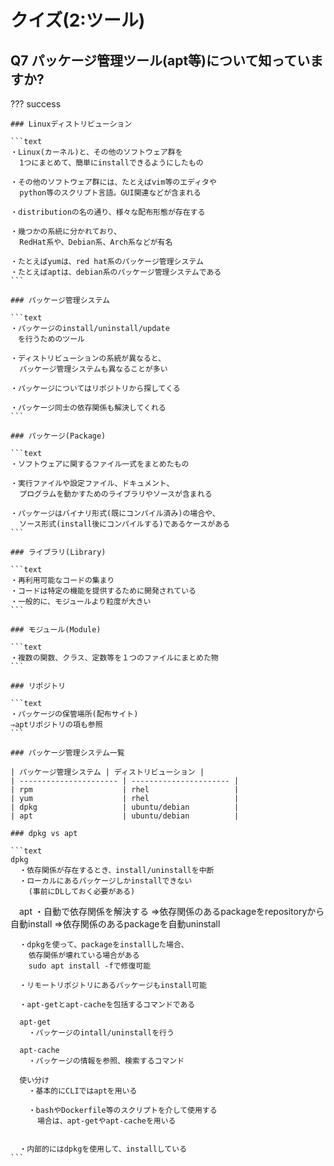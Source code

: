 # クイズ(2:ツール)

## Q7 パッケージ管理ツール(apt等)について知っていますか?

??? success

    ### Linuxディストリビューション

    ```text
    ・Linux(カーネル)と、その他のソフトウェア群を
      1つにまとめて、簡単にinstallできるようにしたもの
    
    ・その他のソフトウェア群には、たとえばvim等のエディタや
      python等のスクリプト言語。GUI関連などが含まれる
    
    ・distributionの名の通り、様々な配布形態が存在する

    ・幾つかの系統に分かれており、
      RedHat系や、Debian系、Arch系などが有名

    ・たとえばyumは、red hat系のパッケージ管理システム
    ・たとえばaptは、debian系のパッケージ管理システムである
    ```

    ### パッケージ管理システム

    ```text
    ・パッケージのinstall/uninstall/update
    　を行うためのツール

    ・ディストリビューションの系統が異なると、
      パッケージ管理システムも異なることが多い

    ・パッケージについてはリポジトリから探してくる
  
    ・パッケージ同士の依存関係も解決してくれる
    ```

    ### パッケージ(Package)

    ```text
    ・ソフトウェアに関するファイル一式をまとめたもの

    ・実行ファイルや設定ファイル、ドキュメント、
      プログラムを動かすためのライブラリやソースが含まれる
    
    ・パッケージはバイナリ形式(既にコンパイル済み)の場合や、
      ソース形式(install後にコンパイルする)であるケースがある
    ```

    ### ライブラリ(Library)

    ```text
    ・再利用可能なコードの集まり
    ・コードは特定の機能を提供するために開発されている
    ・一般的に、モジュールより粒度が大きい
    ```

    ### モジュール(Module)

    ```text
    ・複数の関数、クラス、定数等を１つのファイルにまとめた物
    ```

    ### リポジトリ

    ```text
    ・パッケージの保管場所(配布サイト)
    ⇒aptリポジトリの項も参照
    ```

    ### パッケージ管理システム一覧

    | パッケージ管理システム | ディストリビューション |
    | ---------------------- | ---------------------- |
    | rpm                    | rhel                   |
    | yum                    | rhel                   |
    | dpkg                   | ubuntu/debian          |
    | apt                    | ubuntu/debian          |

    ### dpkg vs apt

    ```text
    dpkg
      ・依存関係が存在するとき、install/uninstallを中断
      ・ローカルにあるパッケージしかinstallできない
        (事前にDLしておく必要がある)
    
   　apt
      ・自動で依存関係を解決する
      ⇒依存関係のあるpackageをrepositoryから自動install
      ⇒依存関係のあるpackageを自動uninstall

      ・dpkgを使って、packageをinstallした場合、
        依存関係が壊れている場合がある
        sudo apt install -fで修復可能
      
      ・リモートリポジトリにあるパッケージもinstall可能

      ・apt-getとapt-cacheを包括するコマンドである

      apt-get
        ・パッケージのintall/uninstallを行う
      
      apt-cache
        ・パッケージの情報を参照、検索するコマンド
      
      使い分け
        ・基本的にCLIではaptを用いる

        ・bashやDockerfile等のスクリプトを介して使用する
          場合は、apt-getやapt-cacheを用いる


      ・内部的にはdpkgを使用して、installしている
    ```

